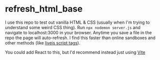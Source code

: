 # refresh_html_base

I use this repo to test out vanilla HTML & CSS (usually when I'm trying to understand some weird CSS thing). Run `npx nodemon server.js` and navigate to localhost:3000 in your browser. Anytime you save a file in the repo the page will auto-refresh. I find this faster than online sandboxes and other methods (like [livejs script tags](https://stackoverflow.com/questions/5588658/auto-reload-browser-when-i-save-changes-to-html-file-in-chrome)).

You could add React to this, but I'd recommend instead just using [Vite](https://github.com/vitejs/vite)
